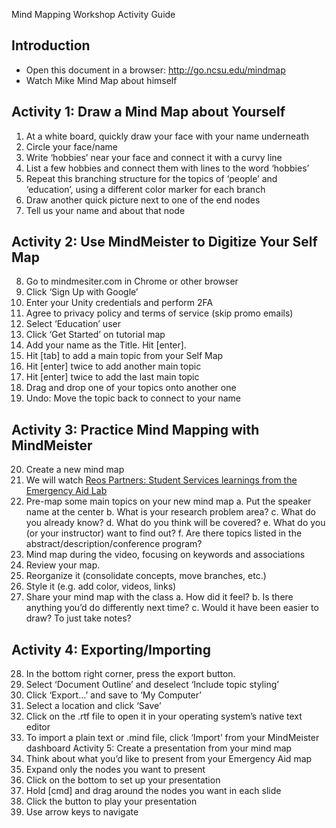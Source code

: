 Mind Mapping Workshop
Activity Guide

## Introduction
- Open this document in a browser: http://go.ncsu.edu/mindmap
-  Watch Mike Mind Map about himself

## Activity 1: Draw a Mind Map about Yourself
1.	At a white board, quickly draw your face with your name underneath
2.	Circle your face/name
3.	Write ‘hobbies’ near your face and connect it with a curvy line
4.	List a few hobbies and connect them with lines to the word ‘hobbies’
5.	Repeat this branching structure for the topics of ‘people’ and ‘education’, using a different color marker for each branch
6.	Draw another quick picture next to one of the end nodes
7.	Tell us your name and about that node

## Activity 2: Use MindMeister to Digitize Your Self Map
8.	Go to mindmesiter.com in Chrome or other browser
9.	Click ‘Sign Up with Google’
10.	Enter your Unity credentials and perform 2FA
11.	Agree to privacy policy and terms of service (skip promo emails)
12.	Select ‘Education’ user
13.	Click ‘Get Started’ on tutorial map
14.	Add your name as the Title. Hit [enter].
15.	Hit [tab] to add a main topic from your Self Map
16.	 Hit [enter] twice to add another main topic
17.	 Hit [enter] twice to add the last main topic
18.	 Drag and drop one of your topics onto another one
19.	Undo: Move the topic back to connect to your name


## Activity 3: Practice Mind Mapping with MindMeister
20.	 Create a new mind map
21.	We will watch [Reos Partners: Student Services learnings from the Emergency Aid Lab](https://www.youtube.com/watch?v=U7gDxOB1sks)
22.	 Pre-map some main topics on your new mind map
  a.	Put the speaker name at the center
  b.	What is your research problem area?
  c.	What do you already know?
  d.	What do you think will be covered?
  e.	What do you (or your instructor) want to find out?
  f.	Are there topics listed in the abstract/description/conference program?
23.	 Mind map during the video, focusing on keywords and associations
24.	 Review your map.
25.	 Reorganize it (consolidate concepts, move branches, etc.)
26.	 Style it (e.g. add color, videos, links)
27.	 Share your mind map with the class
  a.	How did it feel?
  b.	Is there anything you’d do differently next time?
  c.	Would it have been easier to draw? To just take notes?

## Activity 4: Exporting/Importing
28.	In the bottom right corner, press the export button.
29.	 Select ‘Document Outline’ and deselect ‘Include topic styling’
30.	Click ‘Export...’ and save to ‘My Computer’
31.	Select a location and click ‘Save’
32.	Click on the .rtf file to open it in your operating system’s native text editor
33.	 To import a plain text or .mind file, click ‘Import’ from your MindMeister dashboard
Activity 5: Create a presentation from your mind map
34.	 Think about what you’d like to present from your Emergency Aid map
35.	 Expand only the nodes you want to present
36.	Click  on the bottom to set up your presentation
37.	Hold [cmd] and drag around the nodes you want in each slide
38.	Click the  button to play your presentation
39.	Use arrow keys to navigate
